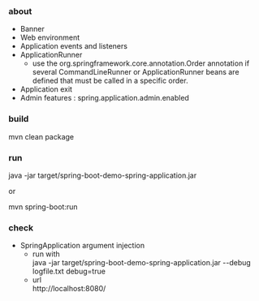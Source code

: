 ### about
* Banner
* Web environment
* Application events and listeners
* ApplicationRunner
    * use the org.springframework.core.annotation.Order annotation if several CommandLineRunner 
    or ApplicationRunner beans are defined that must be called in a specific order.
* Application exit
* Admin features : spring.application.admin.enabled 

### build
mvn clean package

### run
java -jar target/spring-boot-demo-spring-application.jar

or 

mvn spring-boot:run

### check

* SpringApplication argument injection
    * run with   
java -jar target/spring-boot-demo-spring-application.jar --debug logfile.txt debug=true
    * url  
http://localhost:8080/



